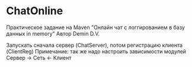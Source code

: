 # ChatOnline
Практическое задание на Maven "Онлайн чат с логгированием в базу данных in memory" Автор Demin D.V.

Запускать сначала сервер (ChatServer), потом регистрацию клиента (ClientReg)
Примечание: так же надо настроить зависимости модулей Сервер -> Сеть <- Клиент
